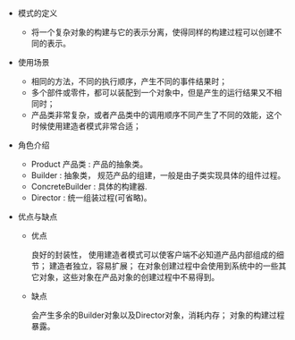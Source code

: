 * 模式的定义

    * 将一个复杂对象的构建与它的表示分离，使得同样的构建过程可以创建不同的表示。

* 使用场景

    * 相同的方法，不同的执行顺序，产生不同的事件结果时；
    * 多个部件或零件，都可以装配到一个对象中，但是产生的运行结果又不相同时；
    * 产品类非常复杂，或者产品类中的调用顺序不同产生了不同的效能，这个时候使用建造者模式非常合适；


* 角色介绍

    * Product 产品类 : 产品的抽象类。
    * Builder : 抽象类， 规范产品的组建，一般是由子类实现具体的组件过程。
    * ConcreteBuilder : 具体的构建器.
    * Director : 统一组装过程(可省略)。
    
* 优点与缺点

    * 优点

        良好的封装性， 使用建造者模式可以使客户端不必知道产品内部组成的细节；
        建造者独立，容易扩展；
        在对象创建过程中会使用到系统中的一些其它对象，这些对象在产品对象的创建过程中不易得到。

    * 缺点

        会产生多余的Builder对象以及Director对象，消耗内存；
        对象的构建过程暴露。
